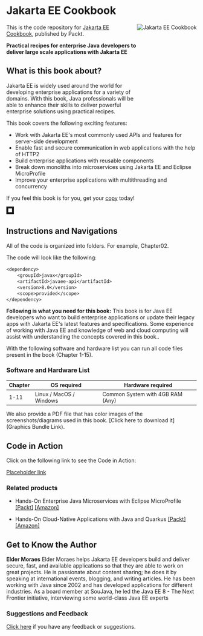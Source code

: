 # Jakarta EE Cookbook 

<a href="https://www.packtpub.com/in/programming/jakarta-ee-cookbook-second-edition?utm_source=github&utm_medium=repository&utm_campaign=9781838642884"><img src="https://www.packtpub.com/media/catalog/product/cache/e4d64343b1bc593f1c5348fe05efa4a6/9/7/9781838642884-original.jpeg" alt="Jakarta EE Cookbook" height="256px" align="right"></a>

This is the code repository for [Jakarta EE Cookbook](https://www.packtpub.com/in/programming/jakarta-ee-cookbook-second-edition?utm_source=github&utm_medium=repository&utm_campaign=9781838642884), published by Packt.

**Practical recipes for enterprise Java developers to deliver large scale applications with Jakarta EE**

## What is this book about?
Jakarta EE is widely used around the world for developing enterprise applications for a variety of domains. With this book, Java professionals will be able to enhance their skills to deliver powerful enterprise solutions using practical recipes.

This book covers the following exciting features: 
* Work with Jakarta EE's most commonly used APIs and features for server-side development
* Enable fast and secure communication in web applications with the help of HTTP2
* Build enterprise applications with reusable components
* Break down monoliths into microservices using Jakarta EE and Eclipse MicroProfile
* Improve your enterprise applications with multithreading and concurrency

If you feel this book is for you, get your [copy](https://www.amazon.com/dp/1838642889) today!

<a href="https://www.packtpub.com/?utm_source=github&utm_medium=banner&utm_campaign=GitHubBanner"><img src="https://raw.githubusercontent.com/PacktPublishing/GitHub/master/GitHub.png" 
alt="https://www.packtpub.com/" border="5" /></a>


## Instructions and Navigations
All of the code is organized into folders. For example, Chapter02.

The code will look like the following:
```
<dependency>
    <groupId>javax</groupId>
    <artifactId>javaee-api</artifactId>
    <version>8.0</version>
    <scope>provided</scope>
</dependency>
```

**Following is what you need for this book:**
This book is for Java EE developers who want to build enterprise applications or update their legacy apps with Jakarta EE's latest features and specifications. Some experience of working with Java EE and knowledge of web and cloud computing will assist with understanding the concepts covered in this book..

With the following software and hardware list you can run all code files present in the book (Chapter 1-15).

### Software and Hardware List

| Chapter  | OS required                   | Hardware required                        |
| -------- | ------------------------------------| -----------------------------------|
| 1-11     | Linux / MacOS / Windows             | Common System with 4GB RAM (Any) |



We also provide a PDF file that has color images of the screenshots/diagrams used in this book. [Click here to download it](Graphics Bundle Link).

## Code in Action

Click on the following link to see the Code in Action:

[Placeholder link](www.youtube.com/URL)

### Related products <Other books you may enjoy>
* Hands-On Enterprise Java Microservices with Eclipse MicroProfile [[Packt]](https://www.packtpub.com/in/web-development/hands-on-enterprise-java-microservices-with-eclipse-microprofile?utm_source=github&utm_medium=repository&utm_campaign=9781838643102) [[Amazon]](https://www.amazon.com/dp/1838643109)

* Hands-On Cloud-Native Applications with Java and Quarkus [[Packt]](https://www.packtpub.com/in/cloud-networking/hands-on-cloud-native-applications-with-java-and-quarkus?utm_source=github&utm_medium=repository&utm_campaign=9781838821470) [[Amazon]](https://www.amazon.com/dp/1838821473)

## Get to Know the Author
**Elder Moraes**
Elder Moraes helps Jakarta EE developers build and deliver secure, fast, and available applications so that they are able to work on great projects. He is passionate about content sharing; he does it by speaking at international events, blogging, and writing articles.
He has been working with Java since 2002 and has developed applications for different industries. As a board member at SouJava, he led the Java EE 8 - The Next Frontier initiative, interviewing some world-class Java EE experts


### Suggestions and Feedback
[Click here](https://docs.google.com/forms/d/e/1FAIpQLSdy7dATC6QmEL81FIUuymZ0Wy9vH1jHkvpY57OiMeKGqib_Ow/viewform) if you have any feedback or suggestions.
